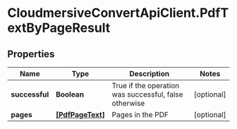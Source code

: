 # CloudmersiveConvertApiClient.PdfTextByPageResult

## Properties
Name | Type | Description | Notes
------------ | ------------- | ------------- | -------------
**successful** | **Boolean** | True if the operation was successful, false otherwise | [optional] 
**pages** | [**[PdfPageText]**](PdfPageText.md) | Pages in the PDF | [optional] 


